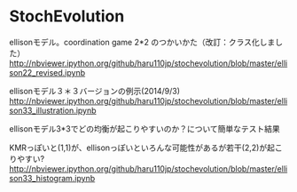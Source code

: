 StochEvolution
==============
ellisonモデル。coordination game 2*2 のつかいかた（改訂：クラス化しました）
http://nbviewer.ipython.org/github/haru110jp/stochevolution/blob/master/ellison22_revised.ipynb


ellisonモデル３＊３バージョンの例示(2014/9/3)
http://nbviewer.ipython.org/github/haru110jp/stochevolution/blob/master/ellison33_illustration.ipynb

ellisonモデル3*3でどの均衡が起こりやすいのか？について簡単なテスト結果

KMRっぽいと(1,1)が、ellisonっぽいといろんな可能性があるが若干(2,2)が起こりやすい?
http://nbviewer.ipython.org/github/haru110jp/stochevolution/blob/master/ellison33_histogram.ipynb

